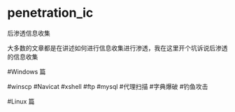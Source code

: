 # penetration_ic
后渗透信息收集

大多数的文章都是在讲述如何进行信息收集进行渗透，我在这里开个坑诉说后渗透的信息收集

#Windows 篇

#winscp
#Navicat
#xshell
#ftp
#mysql
#代理扫描
#字典爆破
#钓鱼攻击

#Linux 篇
